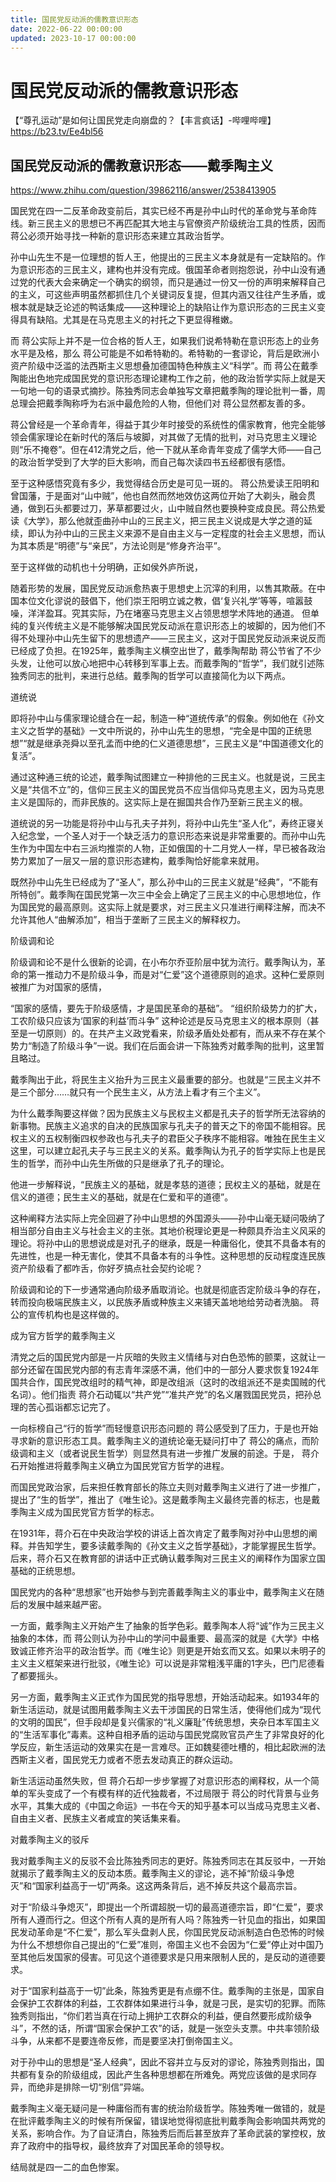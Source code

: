 ```yaml
---
title: 国民党反动派的儒教意识形态
date: 2022-06-22 00:00:00
updated: 2023-10-17 00:00:00
---
```


# 国民党反动派的儒教意识形态

【“尊孔运动”是如何让国民党走向崩盘的？【丰言疯话】-哔哩哔哩】 https://b23.tv/Ee4bl56

## 国民党反动派的儒教意识形态——戴季陶主义

https://www.zhihu.com/question/39862116/answer/2538413905

国民党在四一二反革命政变前后，其实已经不再是孙中山时代的革命党与革命阵线。新三民主义的思想已不再匹配其大地主与官僚资产阶级统治工具的性质，因而 蒋公必须开始寻找一种新的意识形态来建立其政治哲学。

孙中山先生不是一位理想的哲人王，他提出的三民主义本身就是有一定缺陷的。作为意识形态的三民主义，建构也并没有完成。俄国革命者则抱怨说，孙中山没有通过党的代表大会来确定一个确实的纲领，而只是通过一份又一份的声明来解释自己的主义，可这些声明虽然都抓住几个关键词反复提，但其内涵又往往产生矛盾，或根本就是缺乏论述的鸭话集成——这种理论上的缺陷让作为意识形态的三民主义变得具有缺陷。尤其是在马克思主义的衬托之下更显得稚嫩。

而 蒋公实际上并不是一位合格的哲人王，如果我们说希特勒在意识形态上的业务水平是及格，那么 蒋公可能是不如希特勒的。希特勒的一套谬论，背后是欧洲小资产阶级中泛滥的法西斯主义思想叠加德国特色种族主义“科学”。而 蒋公在戴季陶能出色地完成国民党的意识形态理论建构工作之前，他的政治哲学实际上就是天一句地一句的语录式摘抄。陈独秀同志会单独写文章把戴季陶的理论批判一番，周总理会把戴季陶称呼为右派中最危险的人物，但他们对 蒋公显然都友善的多。

蒋公曾经是一个革命青年，得益于其少年时接受的系统性的儒家教育，他完全能够领会儒家理论在新时代的落后与坡脚，对其做了无情的批判，对马克思主义理论则“乐不掩卷”。但在412清党之后，他一下就从革命青年变成了儒学大师——自己的政治哲学受到了大学的巨大影响，而自己每次读四书五经都很有感悟。

至于这种感悟究竟有多少，我觉得结合历史是可见一斑的。 蒋公热爱读王阳明和曾国藩，于是面对“山中贼”，他也自然而然地效仿这两位开始了大剃头，融会贯通，做到石头都要过刀，茅草都要过火，山中贼自然也要换种变成良民。蒋公热爱读《大学》，那么他就歪曲孙中山的三民主义，把三民主义说成是大学之道的延续，即认为孙中山的三民主义来源不是自由主义与一定程度的社会主义思想，而认为其本质是“明德”与“亲民”，方法论则是“修身齐治平”。

至于这样做的动机也十分明确，正如侯外庐所说，

随着形势的发展，国民党反动派愈热衷于思想史上沉滓的利用，以售其欺蔽。在中国本位文化谬说的鼓倡下，他们崇王阳明立诚之教，倡‘复兴礼学’等等，喧嚣鼓噪，洋洋盈耳。究其实际，乃在堵塞马克思主义占领思想学术阵地的通道。
但单纯的复兴传统主义是不能够解决国民党反动派在意识形态上的坡脚的，因为他们不得不处理孙中山先生留下的思想遗产——三民主义，这对于国民党反动派来说反而已经成了负担。在1925年，戴季陶主义横空出世了，戴季陶帮助 蒋公节省了不少头发，让他可以放心地把中心转移到军事上去。而戴季陶的“哲学”，我们就引述陈独秀同志的批判，来进行总结。戴季陶的哲学可以直接简化为以下两点。

道统说

即将孙中山与儒家理论缝合在一起，制造一种“道统传承”的假象。例如他在《孙文主义之哲学的基础》一文中所说的，孙中山先生的思想，“完全是中国的正统思想”“就是继承尧舜以至孔孟而中绝的仁义道德思想”，三民主义是“中国道德文化的复活”。

通过这种通三统的论述，戴季陶试图建立一种排他的三民主义。也就是说，三民主义是“共信不立”的，信仰三民主义的国民党员不应当信仰马克思主义，因为马克思主义是国际的，而非民族的。这实际上是在掘国共合作乃至新三民主义的根。

道统说的另一功能是将孙中山与孔夫子并列，将孙中山先生“圣人化”，寿终正寝关入纪念堂，一个圣人对于一个缺乏活力的意识形态来说是非常重要的。而孙中山先生作为中国左中右三派均推崇的人物，正如俄国的十二月党人一样，早已被各政治势力累加了一层又一层的意识形态建构，戴季陶恰好能拿来就用。

既然孙中山先生已经成为了“圣人”，那么孙中山的三民主义就是“经典”，“不能有所特创”。戴季陶在国民党第一次三中全会上确定了三民主义的中心思想地位，作为国民党的最高原则。这实际上就是要求，对三民主义只准进行阐释注解，而决不允许其他人“曲解添加”，相当于垄断了三民主义的解释权力。

阶级调和论

阶级调和论不是什么很新的论调，在小布尔乔亚阶层中犹为流行。戴季陶认为，革命的第一推动力不是阶级斗争，而是对“仁爱”这个道德原则的追求。这种仁爱原则被推广为对国家的感情，

“国家的感情，要先于阶级感情，才是国民革命的基础”。
“组织阶级势力的扩大，工农阶级只应该为‘国家的利益’而斗争”
这种论述是反马克思主义的根本原则（甚至是一切原则）的。在共产主义政党看来，阶级矛盾处处都有，而从来不存在某个势力“制造了阶级斗争”一说。我们在后面会讲一下陈独秀对戴季陶的批判，这里暂且略过。

戴季陶出于此，将民生主义抬升为三民主义最重要的部分。也就是“三民主义并不是三个部分……就只有一个民生主义，从方法上看才有三个主义”。

为什么戴季陶要这样做？因为民族主义与民权主义都是孔夫子的哲学所无法容纳的新事物。民族主义追求的自决的民族国家与孔夫子的普天之下的帝国不能相容。民权主义的五权制衡四权参政也与孔夫子的君臣父子秩序不能相容。唯独在民生主义这里，可以建立起孔夫子与三民主义的关系。戴季陶认为孔子的哲学实际上也是民生的哲学，而孙中山先生所做的只是继承了孔子的理论。

他进一步解释说，“民族主义的基础，就是孝慈的道德；民权主义的基础，就是在信义的道德；民生主义的基础，就是在仁爱和平的道德”。

这种阐释方法实际上完全回避了孙中山思想的外国源头——孙中山毫无疑问吸纳了相当部分自由主义与社会主义的主张。其地价税理论更是一种颇具乔治主义风采的理论。将孙中山的思想说成是对孔子的继承，既是一种庸俗化，使其不具备本有的先进性，也是一种无害化，使其不具备本有的斗争性。这种思想的反动程度连民族资产阶级看了都咋舌，你好歹搞点社会契约论呢？

阶级调和论的下一步通常通向阶级矛盾取消论。也就是彻底否定阶级斗争的存在，转而投向极端民族主义，以民族矛盾或种族主义来铺天盖地地给劳动者洗脑。 蒋公的宣传机构也是这样做的。

成为官方哲学的戴季陶主义

清党之后的国民党内部是一片灰暗的失败主义情绪与对白色恐怖的颤栗，这就让一部分还留在国民党内部的有志青年深感不满，他们中的一部分人要求恢复1924年国共合作，国民党改组时的精气神，即是改组派（这时的改组派还不是卖国贼的代名词）。他们指责 蒋介石动辄以“共产党”“准共产党”的名义屠戮国民党员，把孙总理的苦心孤诣都忘记完了。

一向标榜自己“行的哲学”而轻慢意识形态问题的 蒋公感受到了压力，于是也开始寻求新的意识形态工具。戴季陶主义的道统论毫无疑问打中了 蒋公的痛点，而阶级调和主义（或者说民生哲学）则显然具有进一步推广发展的前途。于是， 蒋介石开始推进将戴季陶主义确立为国民党官方哲学的进程。

而国民党政治家，后来担任教育部长的陈立夫则对戴季陶主义进行了进一步推广，提出了“生的哲学”，推出了《唯生论》。这是戴季陶主义最终完善的标志，也是戴季陶主义成为国民党官方哲学的标志。

在1931年，蒋介石在中央政治学校的讲话上首次肯定了戴季陶对孙中山思想的阐释。并告知学生，要多读戴季陶的《孙文主义之哲学基础》，才能掌握民生哲学。后来，蒋介石又在教育部的讲话中正式确认戴季陶对三民主义的阐释作为国家立国基础的正统思想。

国民党内的各种“思想家”也开始参与到完善戴季陶主义的事业中，戴季陶主义在随后的发展中越来越严密。

一方面，戴季陶主义开始产生了抽象的哲学色彩。戴季陶本人将“诚”作为三民主义抽象的本体，而 蒋公则认为孙中山的学问中最重要、最高深的就是《大学》中格致诚正修齐治平的政治哲学。而《唯生论》则更是开始玄而又玄。如果以未明子的主义主义框架来进行批驳，《唯生论》可以说是非常粗浅平庸的1字头，巴门尼德看了都要摇头。

另一方面，戴季陶主义正式作为国民党的指导思想，开始活动起来。如1934年的新生活运动，就是试图用戴季陶主义去干涉国民的日常生活，使得他们成为“现代的文明的国民”，但手段却是复兴儒家的“礼义廉耻”传统思想，夹杂日本军国主义的“生活军事化”毒素。这种自相矛盾的运动与国民党腐败官员产生了非常良好的化学反应，新生活运动的效果实在是一言难尽。正如魏斐德吐槽的，相比起欧洲的法西斯主义者，国民党无力或者不愿去发动真正的群众运动。

新生活运动虽然失败，但 蒋介石却一步步掌握了对意识形态的阐释权，从一个简单的军头变成了一个有模有样的近代独裁者，不过局限于 蒋公的时代背景与业务水平，其集大成的《中国之命运》一书在今天的知乎基本可以当成马克思主义者、自由主义者、民族主义者咸宜的笑话集来看。

对戴季陶主义的驳斥

我对戴季陶主义的反驳不会比陈独秀同志的更好。陈独秀同志在其反驳中，一开始就揭示了戴季陶主义的反动本质。戴季陶主义的谬论，逃不掉“阶级斗争熄灭”和“国家利益高于一切”两条。这这两条背后，逃不掉反共这个最高宗旨。

对于“阶级斗争熄灭”，即提出一个所谓超脱一切的最高道德宗旨，即“仁爱”，要求所有人遵而行之。但这个所有人真的是所有人吗？陈独秀一针见血的指出，如果国民发动革命是“不仁爱”，那么军头盘剥人民，你国民党反动派制造白色恐怖的时候为什么不想想你自己提出的“仁爱”准则，帝国主义也不会因为“仁爱”停止对中国乃至其他后发国家的侵害。可见这个道德要求是只用来限制人民的，是反动的道德要求。

对于“国家利益高于一切”此条，陈独秀更是有点绷不住。戴季陶的主张是，国家自会保护工农群体的利益，工农群体如果进行斗争，就是刁民，是实切的犯罪。而陈独秀则指出，“你们若当真在行动上拥护工农群众的利益，便自然要形成阶级争斗”，不然的话，所谓“国家会保护工农”的话，就是一张空头支票。中共率领阶级斗争，从来都不是要连帝反修，而是要坚决打倒帝国主义。

对于孙中山的思想是“圣人经典”，因此不容并立与反对的谬论，陈独秀则指出，国共都有复杂的阶级组成，因此产生各种思想都在所难免。两党应该做的是求同存异，而绝非是排除一切“别信”异端。

戴季陶主义毫无疑问是一种庸俗而有害的统治阶级哲学。陈独秀唯一做错的，就是在批评戴季陶主义的时候有所保留，错误地觉得彻底批判戴季陶会影响国共两党的关系，影响合作。为了自证清白，陈独秀后而后甚至放弃了革命武装的掌控权，放弃了政府中的指导权，最终放弃了对国民革命的领导权。

结局就是四一二的血色惨案。
